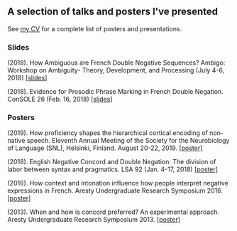 ## A selection of talks and posters I've presented

See [my CV](https://jeremyyeaton.github.io/cv) for a complete list of posters and presentations.

### Slides

(2018). How Ambiguous are French Double Negative Sequences? Ambigo: Workshop on Ambiguity- Theory, Development, and Processing (July 4-6, 2018) [[slides]](https://JeremyYeaton.github.io/slides/ambigo2018_web.pdf)

(2018). Evidence for Prosodic Phrase Marking in French Double Negation. ConSOLE 26 (Feb. 16, 2018) [[slides]](https://JeremyYeaton.github.io/slides/console_2018.pdf)

### Posters
(2019). How proficiency shapes the hierarchical cortical encoding of non-native speech. Eleventh Annual Meeting of the Society for the Neurobiology of Language (SNL), Helsinki, Finland. August 20-22, 2019. [[poster]](https://JeremyYeaton.github.io/slides/posterSNL_final.pdf)

(2018). English Negative Concord and Double Negation: The division of labor between syntax and pragmatics. LSA 92 (Jan. 4-17, 2018) [[poster]](https://JeremyYeaton.github.io/slides/lsa2018poster.pdf)

(2016). How context and intonation influence how people interpret negative expressions in French. Aresty Undergraduate Research Symposium 2016. [[poster]](https://JeremyYeaton.github.io/slides/ArestyPoster2016.pdf)

(2013). When and how is concord preferred? An experimental approach. Aresty Undergraduate Research Symposium 2013. [[poster]](https://JeremyYeaton.github.io/slides/ArestyPoster2013.pdf)
